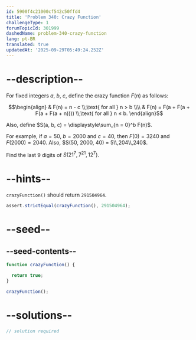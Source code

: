 ```yaml
---
id: 5900f4c21000cf542c50ffd4
title: 'Problem 340: Crazy Function'
challengeType: 1
forumTopicId: 301999
dashedName: problem-340-crazy-function
lang: pt-BR
translated: true
updatedAt: '2025-09-29T05:49:24.252Z'
---
```


# --description--

For fixed integers $a$, $b$, $c$, define the crazy function $F(n)$ as follows:

$$\begin{align}
  & F(n) = n - c \\;\text{ for all } n > b \\\\
  & F(n) = F(a + F(a + F(a + F(a + n)))) \\;\text{ for all } n ≤ b.
\end{align}$$

Also, define $S(a, b, c) = \displaystyle\sum_{n = 0}^b F(n)$.

For example, if $a = 50$, $b = 2000$ and $c = 40$, then $F(0) = 3240$ and $F(2000) = 2040$. Also, $S(50, 2000, 40) = 5\\,204\\,240$.

Find the last 9 digits of $S({21}^7, 7^{21}, {12}^7)$.

# --hints--

`crazyFunction()` should return `291504964`.

```js
assert.strictEqual(crazyFunction(), 291504964);
```

# --seed--

## --seed-contents--

```js
function crazyFunction() {

  return true;
}

crazyFunction();
```

# --solutions--

```js
// solution required
```
